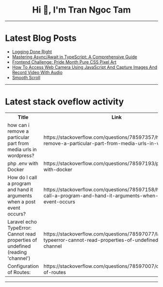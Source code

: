 <h1 align="center">Hi 👋, I'm Tran Ngoc Tam</h1>

---

# Latest Blog Posts 
<!-- BLOG-POST-LIST:START -->
- [Logging Done Right](https://dev.to/markadel/logging-done-right-1nnm)
- [Mastering Async/Await in TypeScript: A Comprehensive Guide](https://dev.to/hasancse/mastering-asyncawait-in-typescript-a-comprehensive-guide-22kf)
- [Frontend Challenge: Pride Month Pure CSS Pixel Art](https://dev.to/vivitt/frontend-challenge-pride-month-pure-css-pixel-art-213i)
- [How To Access Web Camera Using JavaScript And Capture Images And Record Video With Audio](https://dev.to/manojkadam8/how-to-access-web-camera-using-javascript-and-capture-images-and-record-video-with-audio-3kco)
- [Smooth Scroll](https://dev.to/kakimaru/smooth-scroll-oil)
<!-- BLOG-POST-LIST:END -->

---

# Latest stack oveflow activity
<table>
  <tr><th>Title</th><th>Link</th></tr>
  <!-- STACKOVERFLOW:START --><tr><td>how can i remove a particular part from media urls in wordpress?</td><td>https://stackoverflow.com/questions/78597357/how-can-i-remove-a-particular-part-from-media-urls-in-wordpress</td></tr><tr><td>php .env with Docker</td><td>https://stackoverflow.com/questions/78597193/php-env-with-docker</td></tr><tr><td>How do I call a program and hand it arguments when a post event occurs?</td><td>https://stackoverflow.com/questions/78597158/how-do-i-call-a-program-and-hand-it-arguments-when-a-post-event-occurs</td></tr><tr><td>Laravel echo TypeError: Cannot read properties of undefined &lpar;reading &#39;channel&#39;&rpar;</td><td>https://stackoverflow.com/questions/78597077/laravel-echo-typeerror-cannot-read-properties-of-undefined-reading-channel</td></tr><tr><td>Configuration of Routes:</td><td>https://stackoverflow.com/questions/78597007/configuration-of-routes</td></tr><!-- STACKOVERFLOW:END -->
</table>

---


